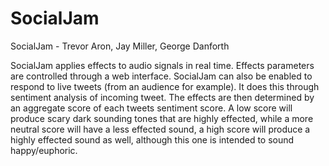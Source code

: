 # SocialJam

SocialJam - Trevor Aron, Jay Miller, George Danforth

SocialJam applies effects to audio signals in real time. Effects parameters are controlled through a web interface. SocialJam can also be enabled to respond to live tweets (from an audience for example). It does this through sentiment analysis of incoming tweet. The effects are then determined by an aggregate score of each tweets sentiment score. A low score will produce scary dark sounding tones that are highly effected, while a more neutral score will have a less effected sound, a high score will produce a highly effected sound as well, although this one is intended to sound happy/euphoric. 
